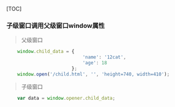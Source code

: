 [TOC]

### 子级窗口调用父级窗口window属性
> 父级窗口
``` js
    window.child_data = {
                            'name': '12cat',
                            'age': 18
                        };
    window.open('/child.html', '', 'height=740, width=410');
```
> 子级窗口
``` javaScript
    var data = window.opener.child_data;
```
